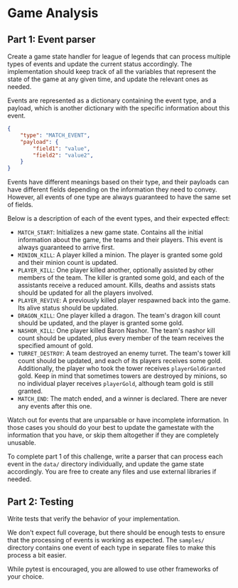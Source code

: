 # Game Analysis

## Part 1: Event parser

Create a game state handler for league of legends that can process multiple types of
events and update the current status accordingly. The implementation should keep track of
all the variables that represent the state of the game at any given time, and update the
relevant ones as needed.

Events are represented as a dictionary containing the event type, and a payload, which is
another dictionary with the specific information about this event.

```json
{
    "type": "MATCH_EVENT",
    "payload": {
        "field1": "value",
        "field2": "value2",
    }
}
```

Events have different meanings based on their type, and their payloads can have different
fields depending on the information they need to convey. However, all events of one type
are always guaranteed to have the same set of fields.

Below is a description of each of the event types, and their expected effect:

* `MATCH_START`: Initializes a new game state. Contains all the initial information about
  the game, the teams and their players. This event is always guaranteed to arrive first.
* `MINION_KILL`: A player killed a minion. The player is granted some gold and their
  minion count is updated.
* `PLAYER_KILL`: One player killed another, optionally assisted by other members of the
  team. The killer is granted some gold, and each of the assistants receive a reduced
  amount. Kills, deaths and assists stats should be updated for all the players involved.
* `PLAYER_REVIVE`: A previously killed player respawned back into the game. Its alive
  status should be updated.
* `DRAGON_KILL`: One player killed a dragon. The team's dragon kill count should be
  updated, and the player is granted some gold.
* `NASHOR_KILL`: One player killed Baron Nashor. The team's nashor kill count should be
  updated, plus every member of the team receives the specified amount of gold.
* `TURRET_DESTROY`: A team destroyed an enemy turret. The team's tower kill count should
  be updated, and each of its players receives some gold. Additionally, the player who
  took the tower receives `playerGoldGranted` gold. Keep in mind that sometimes towers
  are destroyed by minions, so no individual player receives `playerGold`, although team
  gold is still granted.
* `MATCH_END`: The match ended, and a winner is declared. There are never any events
  after this one.

Watch out for events that are unparsable or have incomplete information. In those cases
you should do your best to update the gamestate with the information that you have, or
skip them altogether if they are completely unusable.

To complete part 1 of this challenge, write a parser that can process each event in the
`data/` directory individually, and update the game state accordingly. You are free to
create any files and use external libraries if needed.

## Part 2: Testing
Write tests that verify the behavior of your implementation.

We don't expect full coverage, but there should be enough tests to ensure that the
processing of events is working as expected. The `samples/` directory contains one event
of each type in separate files to make this process a bit easier.

While pytest is encouraged, you are allowed to use other frameworks of your choice.

